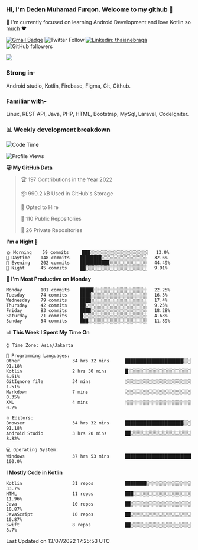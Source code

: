 ### Hi, I'm Deden Muhamad Furqon. Welcome to my github 👋

<!--
**furqoncreative/furqoncreative** is a ✨ _special_ ✨ repository because its `README.md` (this file) appears on your GitHub profile.

Here are some ideas to get you started:

- 🔭 I’m currently working on ...
- 👯 I’m looking to collaborate on ...
- 🤔 I’m looking for help with ...
- 💬 Ask me about ...
- 📫 How to reach me: ...
- 😄 Pronouns: ...
- ⚡ Fun fact: ...
-->

  🌱 I'm currently focused on learning Android Development and love Kotlin so much ❤ 

[![Gmail Badge](https://img.shields.io/badge/-furqoncreative24@gmail.com-c14438?style=flat-square&logo=Gmail&logoColor=white&link=mailto:furqoncreative24@gmail.com)](mailto:furqoncreative24@gmail.com)
![Twitter Follow](https://img.shields.io/twitter/follow/furqoncreative?label=Follow)
[![Linkedin: thaianebraga](https://img.shields.io/badge/-Deden_Muhamad_Furqon-blue?style=flat-square&logo=Linkedin&logoColor=white&link=https://www.linkedin.com/in/anmol-p-singh/)](https://www.linkedin.com/in/furqoncreative/)
![GitHub followers](https://img.shields.io/github/followers/furqoncreative?label=Follow&style=social)

<img src="https://github-readme-stats.sera5-dev.vercel.app/api?username=furqoncreative&hide=stars&show_icons=true&count_private=true&include_all_commits=true&title_color=#008080&icon_color=#008080&hide_border=true" width="">

### Strong in-

Android studio, Kotlin, Firebase, Figma, Git, Github.

### Familiar with-
Linux, REST API, Java, PHP, HTML, Bootstrap, MySql, Laravel, CodeIgniter.

### 📊 Weekly development breakdown

<!--START_SECTION:waka-->
![Code Time](http://img.shields.io/badge/Code%20Time-0%20secs-blue)

![Profile Views](http://img.shields.io/badge/Profile%20Views-0-blue)

**🐱 My GitHub Data** 

> 🏆 197 Contributions in the Year 2022
 > 
> 📦 990.2 kB Used in GitHub's Storage 
 > 
> 💼 Opted to Hire
 > 
> 📜 110 Public Repositories 
 > 
> 🔑 26 Private Repositories  
 > 
**I'm a Night 🦉** 

```text
🌞 Morning    59 commits     ███░░░░░░░░░░░░░░░░░░░░░░   13.0% 
🌆 Daytime    148 commits    ████████░░░░░░░░░░░░░░░░░   32.6% 
🌃 Evening    202 commits    ███████████░░░░░░░░░░░░░░   44.49% 
🌙 Night      45 commits     ██░░░░░░░░░░░░░░░░░░░░░░░   9.91%

```
📅 **I'm Most Productive on Monday** 

```text
Monday       101 commits    █████░░░░░░░░░░░░░░░░░░░░   22.25% 
Tuesday      74 commits     ████░░░░░░░░░░░░░░░░░░░░░   16.3% 
Wednesday    79 commits     ████░░░░░░░░░░░░░░░░░░░░░   17.4% 
Thursday     42 commits     ██░░░░░░░░░░░░░░░░░░░░░░░   9.25% 
Friday       83 commits     ████░░░░░░░░░░░░░░░░░░░░░   18.28% 
Saturday     21 commits     █░░░░░░░░░░░░░░░░░░░░░░░░   4.63% 
Sunday       54 commits     ███░░░░░░░░░░░░░░░░░░░░░░   11.89%

```


📊 **This Week I Spent My Time On** 

```text
⌚︎ Time Zone: Asia/Jakarta

💬 Programming Languages: 
Other                    34 hrs 32 mins      ██████████████████████░░░   91.18% 
Kotlin                   2 hrs 30 mins       █░░░░░░░░░░░░░░░░░░░░░░░░   6.61% 
GitIgnore file           34 mins             ░░░░░░░░░░░░░░░░░░░░░░░░░   1.51% 
Markdown                 7 mins              ░░░░░░░░░░░░░░░░░░░░░░░░░   0.35% 
XML                      4 mins              ░░░░░░░░░░░░░░░░░░░░░░░░░   0.2%

🔥 Editors: 
Browser                  34 hrs 32 mins      ██████████████████████░░░   91.18% 
Android Studio           3 hrs 20 mins       ██░░░░░░░░░░░░░░░░░░░░░░░   8.82%

💻 Operating System: 
Windows                  37 hrs 53 mins      █████████████████████████   100.0%

```

**I Mostly Code in Kotlin** 

```text
Kotlin                   31 repos            ████████░░░░░░░░░░░░░░░░░   33.7% 
HTML                     11 repos            ███░░░░░░░░░░░░░░░░░░░░░░   11.96% 
Java                     10 repos            ██░░░░░░░░░░░░░░░░░░░░░░░   10.87% 
JavaScript               10 repos            ██░░░░░░░░░░░░░░░░░░░░░░░   10.87% 
Swift                    8 repos             ██░░░░░░░░░░░░░░░░░░░░░░░   8.7%

```



 Last Updated on 13/07/2022 17:25:53 UTC
<!--END_SECTION:waka-->
